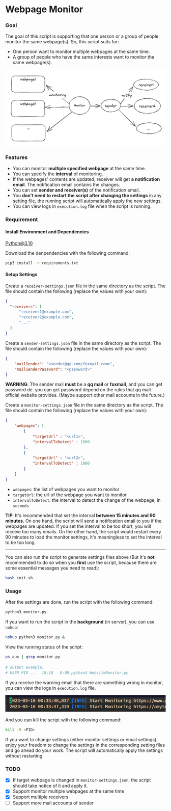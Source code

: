 
# Webpage Monitor

### Goal

The goal of this script is supporting that one person or a group of people monitor the same webpage(s). So, this script suits for:

- One person want to monitor multiple webpages at the same time.
- A group of people who have the same interests want to monitor the same webpage(s).

![goal_effect](images/goal.png)

### Features

- You can monitor **multiple specified webpage** at the same time.
- You can specify the **interval** of monitoring.
- If the webpages' contents are updated, receiver will get **a notification email**. The notification email contains the changes.
- You can set **sender and receiver(s)** of the notification email.
- You **don't need to restart the script after changing the settings** in any setting file, the running script will automatically apply the new settings.
- You can view logs in `execution.log` file when the script is running.

### Requirement

#### Install Environment and Dependencies

Python@3.10

Download the denpendencies with the following command:

```bash
pip3 install -r requirements.txt
```

#### Setup Settings

Create a `receiver-settings.json` file in the same directory as the script. The file should contain the following (replace the values with your own):

```json
{
  "receivers": [
      "receiver1@example.com",
      "receiver2@example.com",
      "..."
  ]
}
```

Create a `sender-settings.json` file in the same directory as the script. The file should contain the following (replace the values with your own):

```json
{
    "mailSender": "<sender@qq.com/foxmail.com>",
    "mailSenderPassword": "<password>"
}
```

**WARNING**: The sender mail **must** be a **qq mail** or **foxmail**, and you can get password de. you can get password depend on the rules that qq mail official website provides. (Maybe support other mail accounts in the future.)

Create a `monitor-settings.json` file in the same directory as the script. The file should contain the following (replace the values with your own):

```json
{
    "webpages": [
        {
            "targetUrl" : "<url1>",
            "intervalToDetect" : 1800
        },
        {
            "targetUrl" : "<url2>",
            "intervalToDetect" : 1800
        }
    ]
}
```

- `webpages`: the list of webpages you want to monitor
- `targetUrl`: the url of the webpage you want to monitor
- `intervalToDetect`: the interval to detect the change of the webpage, in `seconds`

**TIP**: It's recommended that set the interval **between 15 minutes and 90 minutes**. On one hand, the script will send a notification email to you if the webpages are updated. If you set the interval to be too short, you will receive too many emails. On the other hand, the script would restart every 90 minutes to load the monitor settings, it's meaningless to set the interval to be too long.

---

You can also run the script to generate settings files above (But it's **not** recommended to do so when you **first** use the script, because there are some essential messages you need to read):

```bash
bash init.sh
```

### Usage

After the settings are done, run the script with the following command:

```bash
python3 monitor.py
```

If you want to run the script in the **background** (in server), you can use `nohup`:

```bash
nohup python3 monitor.py &
```

View the running status of the script:

```bash
ps aux | grep monitor.py

# output example:
# USER PID ...  18:10   0:00 python3 WebsiteMonitor.py
```

If you receive the warning email that there are something wrong in monitor, you can view the logs in `execution.log` file.

![log.png](images/log.png)

And you can kill the script with the following command:

```bash
kill -9 <PID>
```

If you want to change settings (either monitor settings or email settings), enjoy your freedom to change the settings in the corresponding setting files and go ahead do your work. The script will automatically apply the settings without restarting. 

### TODO

- [x] If target webpage is changed in `monitor-settings.json`, the script should take notice of it and apply it.
- [x] Support monitor multiple webpages at the same time
- [x] Support multiple receivers
- [ ] Support more mail accounts of sender
